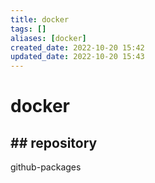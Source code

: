 ```yaml
---
title: docker
tags: []
aliases: [docker]
created_date: 2022-10-20 15:42
updated_date: 2022-10-20 15:43
---
```


# docker

## ## repository

 github-packages
